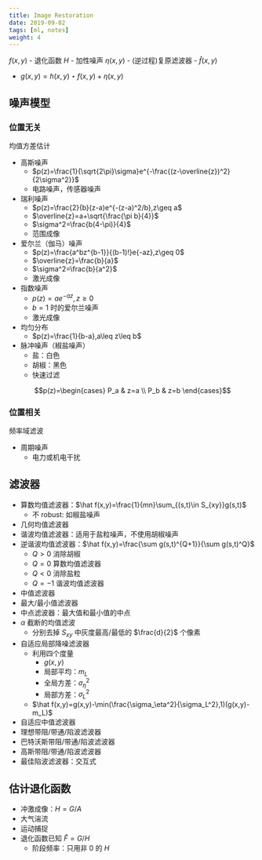 ```yaml
---
title: Image Restoration
date: 2019-09-02
tags: [ml, notes]
weight: 4
---
```


$f(x,y)$ - 退化函数 $H$ - 加性噪声 $\eta(x,y)$ - (逆过程)复原滤波器 - $\hat f(x,y)$

- $g(x,y)=h(x,y)\star f(x,y)+\eta(x,y)$

## 噪声模型

### 位置无关

均值方差估计

- 高斯噪声
  - $p(z)=\frac{1}{\sqrt{2\pi}\sigma}e^{-\frac{(z-\overline{z})^2}{2\sigma^2}}$
  - 电路噪声，传感器噪声
- 瑞利噪声
  - $p(z)=\frac{2}{b}(z-a)e^{-(z-a)^2/b},z\geq a$
  - $\overline{z}=a+\sqrt{\frac{\pi b}{4}}$
  - $\sigma^2=\frac{b(4-\pi)}{4}$
  - 范围成像
- 爱尔兰（伽马）噪声
  - $p(z)=\frac{a^bz^{b-1}}{(b-1)!}e{-az},z\geq 0$
  - $\overline{z}=\frac{b}{a}$
  - $\sigma^2=\frac{b}{a^2}$
  - 激光成像
- 指数噪声
  - $p(z)=ae^{-az},z\geq 0$
  - $b=1$ 时的爱尔兰噪声
  - 激光成像
- 均匀分布
  - $p(z)=\frac{1}{b-a},a\leq z\leq b$
- 脉冲噪声（椒盐噪声）
  - 盐：白色
  - 胡椒：黑色
  - 快速过滤

$$p(z)=\begin{cases} P_a & z=a \\ P_b & z=b \end{cases}$$

### 位置相关

频率域滤波

- 周期噪声
  - 电力或机电干扰

## 滤波器

- 算数均值滤波器：$\hat f(x,y)=\frac{1}{mn}\sum_{(s,t)\in S_{xy}}g(s,t)$
  - 不 robust: 如椒盐噪声
- 几何均值滤波器
- 谐波均值滤波器：适用于盐粒噪声，不使用胡椒噪声
- 逆谐波均值滤波器：$\hat f(x,y)=\frac{\sum g(s,t)^{Q+1}}{\sum g(s,t)^Q}$
  - $Q>0$ 消除胡椒
  - $Q=0$ 算数均值滤波器
  - $Q<0$ 消除盐粒
  - $Q=-1$ 谐波均值滤波器
- 中值滤波器
- 最大/最小值滤波器
- 中点滤波器：最大值和最小值的中点
- $\alpha$ 截断的均值滤波
  - 分别去掉 $S_{xy}$ 中灰度最高/最低的 $\frac{d}{2}$ 个像素
- 自适应局部降噪滤波器
  - 利用四个度量
    - $g(x,y)$
    - 局部平均：$m_L$
    - 全局方差：$\sigma_\eta^2$
    - 局部方差：$\sigma_L^2$
  - $\hat f(x,y)=g(x,y)-\min(\frac{\sigma_\eta^2}{\sigma_L^2},1)(g(x,y)-m_L)$
- 自适应中值滤波器
- 理想带阻/带通/陷波滤波器
- 巴特沃斯带阻/带通/陷波滤波器
- 高斯带阻/带通/陷波滤波器
- 最佳陷波滤波器：交互式

## 估计退化函数

- 冲激成像：$H=G/A$
- 大气湍流
- 运动捕捉
- 退化函数已知 $\hat F=G/H$
  - 阶段频率：只用非 $0$ 的 $H$